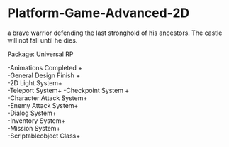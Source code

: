 # Platform-Game-Advanced-2D
 
 
 a brave warrior defending the last stronghold of his ancestors. The castle will not fall until he dies.

Package:
Universal RP

-Animations Completed +                                                                                                                              
-General Design Finish +                                                                                                               
-2D Light System+                                                                                                            
-Teleport System+
-Checkpoint System +                                                                                                              
-Character Attack System+  
-Enemy Attack System+                                                                                      
-Dialog System+                                                                                         
-Inventory System+                                                                                  
 -Mission System+                                                                                  
-Scriptableobject Class+                                                                                  





